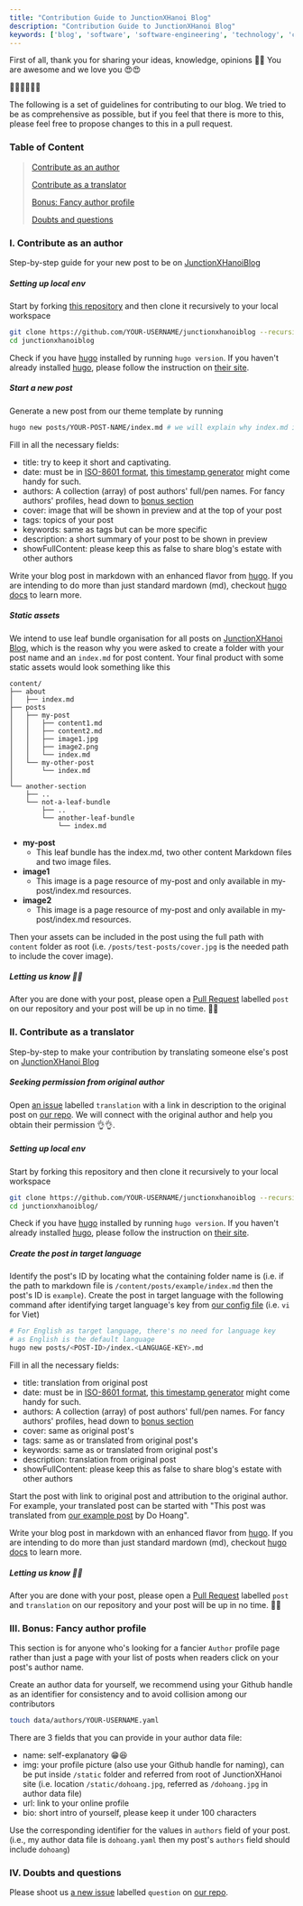 ```yaml
---
title: "Contribution Guide to JunctionXHanoi Blog"
description: "Contribution Guide to JunctionXHanoi Blog"
keywords: ['blog', 'software', 'software-engineering', 'technology', 'code']
---
```


First of all, thank you for sharing your ideas, knowledge, opinions 🎉🎉 You are awesome and we love you 😍😍

️🧡💛💚💙💜🖤

The following is a set of guidelines for contributing to our blog.
We tried to be as comprehensive as possible, but if you feel that there is more to this, please feel free to propose changes to this in a pull request.

### Table of Content

> [Contribute as an author](#author)
>
> [Contribute as a translator](#translator)
>
> [Bonus: Fancy author profile](#bonus)
>
> [Doubts and questions](#question)

### <a name="author" id="author"></a> I. Contribute as an author

Step-by-step guide for your new post to be on [JunctionXHanoiBlog](https://junctionxhanoiblog.github.io)

##### Setting up local env

Start by forking [this repository](https://github.com/junctionxhanoiblog/junctionxhanoiblog) and then clone it recursively to your local workspace

```bash
git clone https://github.com/YOUR-USERNAME/junctionxhanoiblog --recursive
cd junctionxhanoiblog
```

Check if you have [hugo](https://gohugo.io) installed by running `hugo version`.
If you haven't already installed [hugo](https://gohugo.io), please follow the instruction on [their site](https://gohugo.io/getting-started/installing/).

##### Start a new post

Generate a new post from our theme template by running

```bash
hugo new posts/YOUR-POST-NAME/index.md # we will explain why index.md in the next section
```

Fill in all the necessary fields:

- title: try to keep it short and captivating.
- date: must be in [ISO-8601 format](https://en.wikipedia.org/wiki/ISO_8601), [this timestamp generator](https://timestampgenerator.com/) might come handy for such.
- authors: A collection (array) of post authors' full/pen names. For fancy authors' profiles, head down to [bonus section](#bonus)
- cover: image that will be shown in preview and at the top of your post
- tags: topics of your post
- keywords: same as tags but can be more specific
- description: a short summary of your post to be shown in preview
- showFullContent: please keep this as false to share blog's estate with other authors

Write your blog post in markdown with an enhanced flavor from [hugo](https://gohugo.io/).
If you are intending to do more than just standard mardown (md), checkout [hugo docs](https://gohugo.io/content-management/) to learn more.

##### Static assets

We intend to use leaf bundle organisation for all posts on [JunctionXHanoi Blog](https://junctionxhanoiblog.github.io), which is the reason why you were asked to create a folder with your post name and an `index.md` for post content.
Your final product with some static assets would look something like this

```
content/
├── about
│   ├── index.md
├── posts
│   ├── my-post
│   │   ├── content1.md
│   │   ├── content2.md
│   │   ├── image1.jpg
│   │   ├── image2.png
│   │   └── index.md
│   └── my-other-post
│       └── index.md
│
└── another-section
    ├── ..
    └── not-a-leaf-bundle
        ├── ..
        └── another-leaf-bundle
            └── index.md
```

- **my-post**
  - This leaf bundle has the index.md, two other content Markdown files and two image files.
- **image1**
  - This image is a page resource of my-post and only available in my-post/index.md resources.  
- **image2**
  - This image is a page resource of my-post and only available in my-post/index.md resources.

Then your assets can be included in the post using the full path with `content` folder as root
(i.e. `/posts/test-posts/cover.jpg` is the needed path to include the cover image).

##### Letting us know 🎉🎉

After you are done with your post, please open a [Pull Request](https://github.com/junctionxhanoiblog/junctionxhanoiblog/compare) labelled `post` on our repository and your post will be up in no time. 🥳🥳

### <a name="translator" id="translator"></a> II. Contribute as a translator

Step-by-step to make your contribution by translating someone else's post on [JunctionXHanoi Blog](https://junctionxhanoiblog.github.io)

##### Seeking permission from original author

Open [an issue](https://github.com/junctionxhanoiblog/junctionxhanoiblog/issues/new) labelled `translation` with a link in description to the original post on [our repo](https://github.com/junctionxhanoiblog/junctionxhanoiblog).
We will connect with the original author and help you obtain their permission 👌👌.

##### Setting up local env

Start by forking this repository and then clone it recursively to your local workspace

```bash
git clone https://github.com/YOUR-USERNAME/junctionxhanoiblog --recursive
cd junctionxhanoiblog/
```

Check if you have [hugo](https://gohugo.io) installed by running `hugo version`.
If you haven't already installed [hugo](https://gohugo.io), please follow the instruction on [their site](https://gohugo.io/getting-started/installing/).

##### Create the post in target language

Identify the post's ID by locating what the containing folder name is (i.e. if the path to markdown file is `/content/posts/example/index.md` then the post's ID is `example`).
Create the post in target language with the following command after identifying target language's key from [our config file](https://github.com/junctionxhanoiblog/junctionxhanoiblog/blob/master/config.yaml) (i.e. `vi` for Viet)

```bash
# For English as target language, there's no need for language key
# as English is the default language
hugo new posts/<POST-ID>/index.<LANGUAGE-KEY>.md
```

Fill in all the necessary fields:

- title: translation from original post
- date: must be in [ISO-8601 format](https://en.wikipedia.org/wiki/ISO_8601), [this timestamp generator](https://timestampgenerator.com/) might come handy for such.
- authors: A collection (array) of post authors' full/pen names. For fancy authors' profiles, head down to [bonus section](#bonus)
- cover: same as original post's
- tags: same as or translated from original post's
- keywords: same as or translated from original post's
- description: translation from original post
- showFullContent: please keep this as false to share blog's estate with other authors

Start the post with link to original post and attribution to the original author.
For example, your translated post can be started with "This post was translated from [our example post](/posts/example) by Do Hoang".

Write your blog post in markdown with an enhanced flavor from [hugo](https://gohugo.io/).
If you are intending to do more than just standard mardown (md), checkout [hugo docs](https://gohugo.io/content-management/) to learn more.

##### Letting us know 🎉🎉

After you are done with your post, please open a [Pull Request](https://github.com/junctionxhanoiblog/junctionxhanoiblog/compare) labelled `post` and `translation` on our repository and your post will be up in no time. 🥳🥳

### <a name="bonus" id="bonus"></a> III. Bonus: Fancy author profile

This section is for anyone who's looking for a fancier `Author` profile page rather than just a page with your list of posts when readers click on your post's author name.

Create an author data for yourself, we recommend using your Github handle as an identifier for consistency and to avoid collision among our contributors

```bash
touch data/authors/YOUR-USERNAME.yaml
```

There are 3 fields that you can provide in your author data file:

- name: self-explanatory 😁😆
- img: your profile picture (also use your Github handle for naming), can be put inside `/static` folder and referred from root of JunctionXHanoi site (i.e. location `/static/dohoang.jpg`, referred as `/dohoang.jpg` in author data file)
- url: link to your online profile
- bio: short intro of yourself, please keep it under 100 characters

Use the corresponding identifier for the values in `authors` field of your post. (i.e., my author data file is `dohoang.yaml` then my post's `authors` field should include `dohoang`)

### <a name="question" id="question"></a> IV. Doubts and questions

Please shoot us [a new issue](https://github.com/junctionxhanoiblog/junctionxhanoiblog/issues/new) labelled `question` on [our repo](https://github.com/junctionxhanoiblog/junctionxhanoiblog).